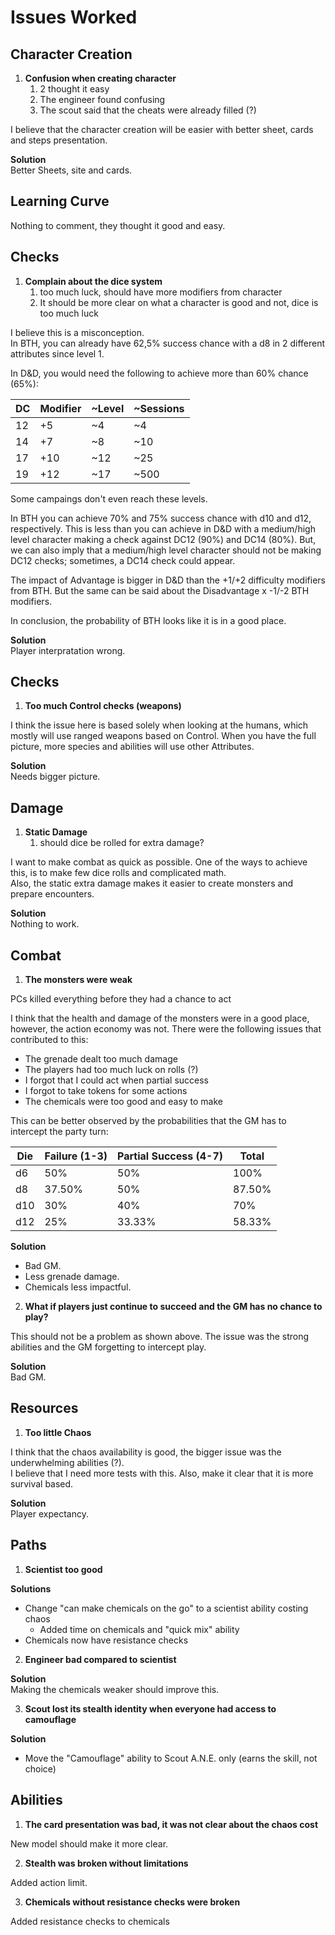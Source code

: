 # Issues Worked

## Character Creation

1. **Confusion when creating character**
   1. 2 thought it easy
   2. The engineer found confusing
   3. The scout said that the cheats were already filled (?)

I believe that the character creation will be easier with better sheet, cards and steps presentation.

**Solution**  
Better Sheets, site and cards.

## Learning Curve

Nothing to comment, they thought it good and easy.

## Checks

1. **Complain about the dice system**
   1. too much luck, should have more modifiers from character
   2. It should be more clear on what a character is good and not, dice is too much luck

I believe this is a misconception.  
In BTH, you can already have 62,5% success chance with a d8 in 2 different attributes since level 1.

In D&D, you would need the following to achieve more than 60% chance (65%):

| DC  | Modifier | ~Level | ~Sessions |
| --- | -------- | ------ | --------- |
| 12  | +5       | ~4     | ~4        |
| 14  | +7       | ~8     | ~10       |
| 17  | +10      | ~12    | ~25       |
| 19  | +12      | ~17    | ~500      |

Some campaings don't even reach these levels.

In BTH you can achieve 70% and 75% success chance with d10 and d12, respectively. This is less than you can achieve in D&D with a medium/high level character making a check against DC12 (90%) and DC14 (80%). But, we can also imply that a medium/high level character should not be making DC12 checks; sometimes, a DC14 check could appear.

The impact of Advantage is bigger in D&D than the +1/+2 difficulty modifiers from BTH. But the same can be said about the Disadvantage x -1/-2 BTH modifiers.

In conclusion, the probability of BTH looks like it is in a good place.

**Solution**  
Player interpratation wrong.

## Checks

1. **Too much Control checks (weapons)**

I think the issue here is based solely when looking at the humans, which mostly will use ranged weapons based on Control. When you have the full picture, more species and abilities will use other Attributes.

**Solution**  
Needs bigger picture.

## Damage

1. **Static Damage**
   1. should dice be rolled for extra damage?

I want to make combat as quick as possible. One of the ways to achieve this, is to make few dice rolls and complicated math.  
Also, the static extra damage makes it easier to create monsters and prepare encounters.

**Solution**  
Nothing to work.

## Combat

1. **The monsters were weak**

PCs killed everything before they had a chance to act

I think that the health and damage of the monsters were in a good place, however, the action economy was not. There were the following issues that contributed to this:

- The grenade dealt too much damage
- The players had too much luck on rolls (?)
- I forgot that I could act when partial success
- I forgot to take tokens for some actions
- The chemicals were too good and easy to make

This can be better observed by the probabilities that the GM has to intercept the party turn:

| Die | Failure (1-3) | Partial Success (4-7) | Total  |
| --- | ------------- | --------------------- | ------ |
| d6  | 50%           | 50%                   | 100%   |
| d8  | 37.50%        | 50%                   | 87.50% |
| d10 | 30%           | 40%                   | 70%    |
| d12 | 25%           | 33.33%                | 58.33% |

**Solution**  
- Bad GM.
- Less grenade damage.
- Chemicals less impactful.

2. **What if players just continue to succeed and the GM has no chance to play?**

This should not be a problem as shown above. The issue was the strong abilities and the GM forgetting to intercept play.

**Solution**  
Bad GM.

## Resources

1. **Too little Chaos**

I think that the chaos availability is good, the bigger issue was the underwhelming abilities (?).  
I believe that I need more tests with this. Also, make it clear that it is more survival based.

**Solution**  
Player expectancy.

## Paths

1. **Scientist too good**

**Solutions**  
   - Change "can make chemicals on the go" to a scientist ability costing chaos
     - Added time on chemicals and "quick mix" ability
   - Chemicals now have resistance checks

2. **Engineer bad compared to scientist**

**Solution**  
Making the chemicals weaker should improve this.

3. **Scout lost its stealth identity when everyone had access to camouflage**

**Solution**  
   - Move the "Camouflage" ability to Scout A.N.E. only (earns the skill, not choice)

## Abilities

1. **The card presentation was bad, it was not clear about the chaos cost**

New model should make it more clear.

2. **Stealth was broken without limitations**

Added action limit.

3. **Chemicals without resistance checks were broken**

Added resistance checks to chemicals